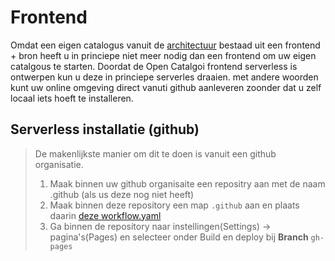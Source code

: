 # Frontend

Omdat een eigen catalogus vanuit de [architectuur](Architectuur) bestaad uit een frontend + bron heeft u in princiepe niet meer nodig dan een frontend om uw eigen catalgous te starten. Doordat de Open Catalgoi frontend serverless is ontwerpen kun u deze in princiepe serverles draaien. met andere woorden kunt uw online omgeving direct vanuti github aanleveren zoonder dat u zelf locaal iets hoeft te installeren.

## Serverless installatie (github)

> De makenlijkste manier om dit te doen is vanuit een github organisatie.
> 1. Maak binnen uw github organisaite een repositry aan met de naam .github (als us deze nog niet heeft)
> 2. Maak binnen deze repository een map `.github` aan en plaats daarin [deze workflow.yaml]()
> 3. Ga binnen de repository naar instellingen(Settings) -> pagina's(Pages)  en selecteer onder Build en deploy bij **Branch** `gh-pages`
